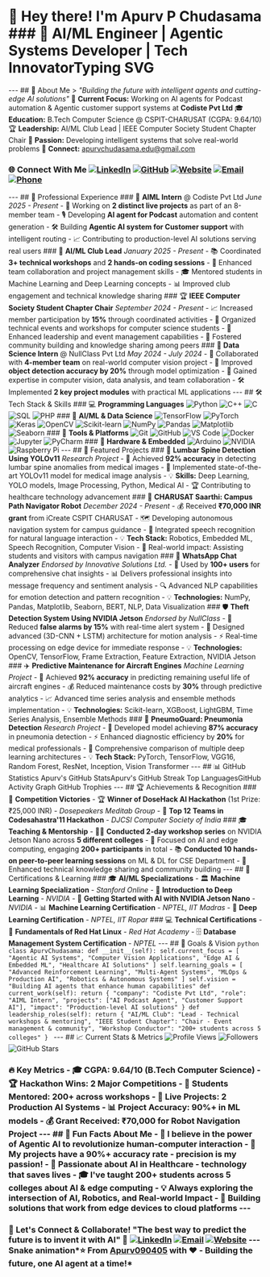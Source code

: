 # 🤖 Hey there! I'm Apurv P Chudasama ### 🚀 AI/ML Engineer | Agentic Systems Developer | Tech InnovatorTyping SVG
--- ## 🧠 About Me > *"Building the future with intelligent agents and cutting-edge AI solutions"* 🔬 **Current Focus:** Working on AI agents for Podcast automation & Agentic customer support systems at **Codiste Pvt Ltd** 🎓 **Education:** B.Tech Computer Science @ CSPIT-CHARUSAT (CGPA: 9.64/10) 🏆 **Leadership:** AI/ML Club Lead | IEEE Computer Society Student Chapter Chair 🎯 **Passion:** Developing intelligent systems that solve real-world problems 📧 **Connect:** [apurvchudasama.edu@gmail.com](mailto:apurvchudasama.edu@gmail.com)
### 🌐 Connect With Me [![LinkedIn](https://img.shields.io/badge/LinkedIn-0077B5?style=for-the-badge&logo=linkedin&logoColor=white)](https://www.linkedin.com/in/apurv-chudasama/) [![GitHub](https://img.shields.io/badge/GitHub-100000?style=for-the-badge&logo=github&logoColor=white)](https://github.com/Apurv090405) [![Website](https://img.shields.io/badge/Website-FF5722?style=for-the-badge&logo=google-chrome&logoColor=white)](https://me.apurvchudasama.tech) [![Email](https://img.shields.io/badge/Email-D14836?style=for-the-badge&logo=gmail&logoColor=white)](mailto:apurvchudasama.edu@gmail.com) [![Phone](https://img.shields.io/badge/Phone-25D366?style=for-the-badge&logo=whatsapp&logoColor=white)](tel:+919409339698)
--- ## 💼 Professional Experience ### 🤖 **AIML Intern** @ Codiste Pvt Ltd *June 2025 - Present* - 🚀 Working on **2 distinct live projects** as part of an 8-member team - 🎙️ Developing **AI agent for Podcast** automation and content generation - 🛠️ Building **Agentic AI system for Customer support** with intelligent routing - 📈 Contributing to production-level AI solutions serving real users ### 🎯 **AI/ML Club Lead** *January 2025 - Present* - 📚 Coordinated **3+ technical workshops** and **2 hands-on coding sessions** - 👥 Enhanced team collaboration and project management skills - 🎓 Mentored students in Machine Learning and Deep Learning concepts - 📊 Improved club engagement and technical knowledge sharing ### 🏆 **IEEE Computer Society Student Chapter Chair** *September 2024 - Present* - 📈 Increased member participation by **15%** through coordinated activities - 🎉 Organized technical events and workshops for computer science students - 🤝 Enhanced leadership and event management capabilities - 🌟 Fostered community building and knowledge sharing among peers ### 🔬 **Data Science Intern** @ NullClass Pvt Ltd *May 2024 - July 2024* - 👥 Collaborated with **4-member team** on real-world computer vision project - 🎯 Improved **object detection accuracy by 20%** through model optimization - 🧠 Gained expertise in computer vision, data analysis, and team collaboration - 🛠️ Implemented **2 key project modules** with practical ML applications --- ## 🛠️ Tech Stack & Skills ### 💻 **Programming Languages** ![Python](https://img.shields.io/badge/Python-3776AB?style=for-the-badge&logo=python&logoColor=white) ![C++](https://img.shields.io/badge/C++-00599C?style=for-the-badge&logo=cplusplus&logoColor=white) ![C](https://img.shields.io/badge/C-00599C?style=for-the-badge&logo=c&logoColor=white) ![SQL](https://img.shields.io/badge/SQL-336791?style=for-the-badge&logo=postgresql&logoColor=white) ![PHP](https://img.shields.io/badge/PHP-777BB4?style=for-the-badge&logo=php&logoColor=white) ### 🤖 **AI/ML & Data Science** ![TensorFlow](https://img.shields.io/badge/TensorFlow-FF6F00?style=for-the-badge&logo=tensorflow&logoColor=white) ![PyTorch](https://img.shields.io/badge/PyTorch-EE4C2C?style=for-the-badge&logo=pytorch&logoColor=white) ![Keras](https://img.shields.io/badge/Keras-D00000?style=for-the-badge&logo=keras&logoColor=white) ![OpenCV](https://img.shields.io/badge/OpenCV-5C3EE8?style=for-the-badge&logo=opencv&logoColor=white) ![Scikit-learn](https://img.shields.io/badge/Scikit--learn-F7931E?style=for-the-badge&logo=scikit-learn&logoColor=white) ![NumPy](https://img.shields.io/badge/NumPy-013243?style=for-the-badge&logo=numpy&logoColor=white) ![Pandas](https://img.shields.io/badge/Pandas-150458?style=for-the-badge&logo=pandas&logoColor=white) ![Matplotlib](https://img.shields.io/badge/Matplotlib-3776AB?style=for-the-badge&logo=python&logoColor=white) ![Seaborn](https://img.shields.io/badge/Seaborn-3776AB?style=for-the-badge&logo=python&logoColor=white) ### 🔧 **Tools & Platforms** ![Git](https://img.shields.io/badge/Git-F05032?style=for-the-badge&logo=git&logoColor=white) ![GitHub](https://img.shields.io/badge/GitHub-181717?style=for-the-badge&logo=github&logoColor=white) ![VS Code](https://img.shields.io/badge/VS_Code-007ACC?style=for-the-badge&logo=visual-studio-code&logoColor=white) ![Docker](https://img.shields.io/badge/Docker-2496ED?style=for-the-badge&logo=docker&logoColor=white) ![Jupyter](https://img.shields.io/badge/Jupyter-F37626?style=for-the-badge&logo=jupyter&logoColor=white) ![PyCharm](https://img.shields.io/badge/PyCharm-000000?style=for-the-badge&logo=pycharm&logoColor=white) ### 🔌 **Hardware & Embedded** ![Arduino](https://img.shields.io/badge/Arduino-00979D?style=for-the-badge&logo=arduino&logoColor=white) ![NVIDIA](https://img.shields.io/badge/NVIDIA_Jetson-76B900?style=for-the-badge&logo=nvidia&logoColor=white) ![Raspberry Pi](https://img.shields.io/badge/Raspberry_Pi-A22846?style=for-the-badge&logo=raspberry-pi&logoColor=white) --- ## 🚀 Featured Projects ### 🏥 **Lumbar Spine Detection Using YOLOv11** *Research Project* - 🎯 Achieved **92% accuracy** in detecting lumbar spine anomalies from medical images - 🔬 Implemented state-of-the-art YOLOv11 model for medical image analysis - 💡 **Skills:** Deep Learning, YOLO models, Image Processing, Python, Medical AI - 🏆 Contributing to healthcare technology advancement ### 🤖 **CHARUSAT Saarthi: Campus Path Navigator Robot** *December 2024 - Present* - 💰 Received **₹70,000 INR grant** from iCreate CSPIT CHARUSAT - 🗺️ Developing autonomous navigation system for campus guidance - 🎤 Integrated speech recognition for natural language interaction - 💡 **Tech Stack:** Robotics, Embedded ML, Speech Recognition, Computer Vision - 🎯 Real-world impact: Assisting students and visitors with campus navigation ### 💬 **WhatsApp Chat Analyzer** *Endorsed by Innovative Solutions Ltd.* - 👥 Used by **100+ users** for comprehensive chat insights - 📊 Delivers professional insights into message frequency and sentiment analysis - 🔍 Advanced NLP capabilities for emotion detection and pattern recognition - 💡 **Technologies:** NumPy, Pandas, Matplotlib, Seaborn, BERT, NLP, Data Visualization ### 🛡️ **Theft Detection System Using NVIDIA Jetson** *Endorsed by NullClass* - 🚨 Reduced **false alarms by 15%** with real-time alert system - 🧠 Designed advanced (3D-CNN + LSTM) architecture for motion analysis - ⚡ Real-time processing on edge device for immediate response - 💡 **Technologies:** OpenCV, TensorFlow, Frame Extraction, Feature Extraction, NVIDIA Jetson ### ✈️ **Predictive Maintenance for Aircraft Engines** *Machine Learning Project* - 🎯 Achieved **92% accuracy** in predicting remaining useful life of aircraft engines - 💰 Reduced maintenance costs by **30%** through predictive analytics - 📈 Advanced time series analysis and ensemble methods implementation - 💡 **Technologies:** Scikit-learn, XGBoost, LightGBM, Time Series Analysis, Ensemble Methods ### 🏥 **PneumoGuard: Pneumonia Detection** *Research Project* - 🎯 Developed model achieving **87% accuracy** in pneumonia detection - ⚡ Enhanced diagnostic efficiency by **20%** for medical professionals - 🔬 Comprehensive comparison of multiple deep learning architectures - 💡 **Tech Stack:** PyTorch, TensorFlow, VGG16, Random Forest, ResNet, Inception, Vision Transformer --- ## 📊 GitHub Statistics
Apurv's GitHub StatsApurv's GitHub Streak
Top LanguagesGitHub Activity Graph
GitHub Trophies
--- ## 🏆 Achievements & Recognition ### 🥇 **Competition Victories** - 🏆 **Winner of DoseHack AI Hackathon** (1st Prize: ₹25,000 INR) - *Dosepeakers Meditab Group* - 🏅 **Top 12 Teams in Codesahastra'11 Hackathon** - *DJCSI Computer Society of India* ### 🎓 **Teaching & Mentorship** - 👨‍🏫 **Conducted 2-day workshop series** on NVIDIA Jetson Nano across **5 different colleges** - 🎯 Focused on AI and edge computing, engaging **200+ participants** in total - 📚 **Conducted 10 hands-on peer-to-peer learning sessions** on ML & DL for CSE Department - 🌟 Enhanced technical knowledge sharing and community building --- ## 📜 Certifications & Learning ### 🎓 **AI/ML Specializations** - 🏛️ **Machine Learning Specialization** - *Stanford Online* - 🤖 **Introduction to Deep Learning** - *NVIDIA* - 🔧 **Getting Started with AI with NVIDIA Jetson Nano** - *NVIDIA* - 📊 **Machine Learning Certification** - *NPTEL, IIT Madras* - 🧠 **Deep Learning Certification** - *NPTEL, IIT Ropar* ### 💻 **Technical Certifications** - 🐧 **Fundamentals of Red Hat Linux** - *Red Hat Academy* - 🗄️ **Database Management System Certification** - *NPTEL* --- ## 🎯 Goals & Vision ```python class ApurvChudasama: def __init__(self): self.current_focus = [ "Agentic AI Systems", "Computer Vision Applications", "Edge AI & Embedded ML", "Healthcare AI Solutions" ] self.learning_goals = [ "Advanced Reinforcement Learning", "Multi-Agent Systems", "MLOps & Production AI", "Robotics & Autonomous Systems" ] self.vision = "Building AI agents that enhance human capabilities" def current_work(self): return { "company": "Codiste Pvt Ltd", "role": "AIML Intern", "projects": ["AI Podcast Agent", "Customer Support AI"], "impact": "Production-level AI solutions" } def leadership_roles(self): return { "AI/ML Club": "Lead - Technical workshops & mentoring", "IEEE Student Chapter": "Chair - Event management & community", "Workshop Conductor": "200+ students across 5 colleges" } ``` --- ## 📈 Current Stats & Metrics
![Profile Views](https://komarev.com/ghpvc/?username=Apurv090405&color=blue&style=flat) ![Followers](https://img.shields.io/github/followers/Apurv090405?style=social) ![GitHub Stars](https://img.shields.io/github/stars/Apurv090405?style=social)
### 🔥 **Key Metrics** - 🎓 **CGPA:** 9.64/10 (B.Tech Computer Science) - 🏆 **Hackathon Wins:** 2 Major Competitions - 👥 **Students Mentored:** 200+ across workshops - 💼 **Live Projects:** 2 Production AI Systems - 📊 **Project Accuracy:** 90%+ in ML models - 💰 **Grant Received:** ₹70,000 for Robot Navigation Project --- ## 🌟 Fun Facts About Me - 🤖 I believe in the power of **Agentic AI** to revolutionize human-computer interaction - 🎯 My projects have a **90%+ accuracy rate** - precision is my passion! - 🏥 Passionate about **AI in Healthcare** - technology that saves lives - 🎓 I've taught **200+ students** across 5 colleges about AI & edge computing - 💡 Always exploring the intersection of **AI, Robotics, and Real-world Impact** - 📱 Building solutions that work from **edge devices to cloud platforms** ---
### 💬 Let's Connect & Collaborate! **"The best way to predict the future is to invent it with AI"** 🚀 [![LinkedIn](https://img.shields.io/badge/Let's_Connect_on_LinkedIn-0077B5?style=for-the-badge&logo=linkedin&logoColor=white)](https://www.linkedin.com/in/apurv-chudasama/) [![Email](https://img.shields.io/badge/Drop_me_an_Email-D14836?style=for-the-badge&logo=gmail&logoColor=white)](mailto:apurvchudasama.edu@gmail.com) [![Website](https://img.shields.io/badge/Visit_My_Website-FF5722?style=for-the-badge&logo=google-chrome&logoColor=white)](https://me.apurvchudasama.tech) ---Snake animation*⭐ From [Apurv090405](https://github.com/Apurv090405) with ❤️ - Building the future, one AI agent at a time!*
